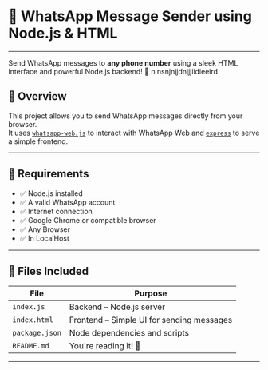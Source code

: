 # 💬 WhatsApp Message Sender using Node.js & HTML
-----------------------------------------------------
Send WhatsApp messages to **any phone number** using a sleek HTML interface and powerful Node.js backend! 🚀
n nsnjnjjdnjjjiidieeird

## 📌 Overview

This project allows you to send WhatsApp messages directly from your browser.  
It uses [`whatsapp-web.js`](https://github.com/pedroslopez/whatsapp-web.js) to interact with WhatsApp Web and [`express`](https://expressjs.com/) to serve a simple frontend.

---

## 🔧 Requirements

- ✅ Node.js installed
- ✅ A valid WhatsApp account
- ✅ Internet connection
- ✅ Google Chrome or compatible browser
- ✅ Any Browser
- ✅ In LocalHost
---

## 📁 Files Included

| File        | Purpose                          |
|-------------|----------------------------------|
| `index.js`  | Backend – Node.js server         |
| `index.html`| Frontend – Simple UI for sending messages |
| `package.json` | Node dependencies and scripts |
| `README.md` | You're reading it! 📖            |

------




